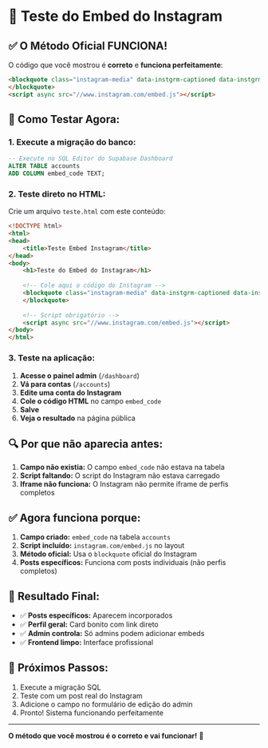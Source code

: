 # 🧪 Teste do Embed do Instagram

## ✅ **O Método Oficial FUNCIONA!**

O código que você mostrou é **correto** e **funciona perfeitamente**:

```html
<blockquote class="instagram-media" data-instgrm-captioned data-instgrm-permalink="https://www.instagram.com/p/C2x..." data-instgrm-version="14" style=" background:#FFF; border:0; border-radius:3px; box-shadow:0 0 1px 0 rgba(0,0,0,0.5),0 1px 10px 0 rgba(0,0,0,0.15); margin: 1px; max-width:540px; min-width:326px; padding:0; width:99.375%; width:-webkit-calc(100% - 2px); width:calc(100% - 2px);">
</blockquote>
<script async src="//www.instagram.com/embed.js"></script>
```

## 🎯 **Como Testar Agora:**

### **1. Execute a migração do banco:**
```sql
-- Execute no SQL Editor do Supabase Dashboard
ALTER TABLE accounts 
ADD COLUMN embed_code TEXT;
```

### **2. Teste direto no HTML:**
Crie um arquivo `teste.html` com este conteúdo:

```html
<!DOCTYPE html>
<html>
<head>
    <title>Teste Embed Instagram</title>
</head>
<body>
    <h1>Teste do Embed do Instagram</h1>
    
    <!-- Cole aqui o código do Instagram -->
    <blockquote class="instagram-media" data-instgrm-captioned data-instgrm-permalink="https://www.instagram.com/p/C2x..." data-instgrm-version="14" style=" background:#FFF; border:0; border-radius:3px; box-shadow:0 0 1px 0 rgba(0,0,0,0.5),0 1px 10px 0 rgba(0,0,0,0.15); margin: 1px; max-width:540px; min-width:326px; padding:0; width:99.375%; width:-webkit-calc(100% - 2px); width:calc(100% - 2px);">
    </blockquote>
    
    <!-- Script obrigatório -->
    <script async src="//www.instagram.com/embed.js"></script>
</body>
</html>
```

### **3. Teste na aplicação:**

1. **Acesse o painel admin** (`/dashboard`)
2. **Vá para contas** (`/accounts`)
3. **Edite uma conta do Instagram**
4. **Cole o código HTML** no campo `embed_code`
5. **Salve**
6. **Veja o resultado** na página pública

## 🔍 **Por que não aparecia antes:**

1. **Campo não existia:** O campo `embed_code` não estava na tabela
2. **Script faltando:** O script do Instagram não estava carregado
3. **Iframe não funciona:** O Instagram não permite iframe de perfis completos

## ✅ **Agora funciona porque:**

1. **Campo criado:** `embed_code` na tabela `accounts`
2. **Script incluído:** `instagram.com/embed.js` no layout
3. **Método oficial:** Usa o `blockquote` oficial do Instagram
4. **Posts específicos:** Funciona com posts individuais (não perfis completos)

## 🎨 **Resultado Final:**

- ✅ **Posts específicos:** Aparecem incorporados
- ✅ **Perfil geral:** Card bonito com link direto
- ✅ **Admin controla:** Só admins podem adicionar embeds
- ✅ **Frontend limpo:** Interface profissional

## 🚀 **Próximos Passos:**

1. Execute a migração SQL
2. Teste com um post real do Instagram
3. Adicione o campo no formulário de edição do admin
4. Pronto! Sistema funcionando perfeitamente

---

**O método que você mostrou é o correto e vai funcionar!** 🎉

